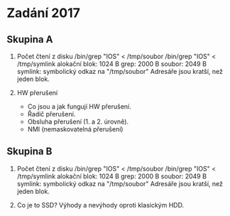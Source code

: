 # Zadání 2017

## Skupina A

1. Počet čtení z disku
    /bin/grep "IOS" < /tmp/soubor
    /bin/grep "IOS" < /tmp/symlink
    alokační blok: 1024 B
    grep: 2000 B
    soubor: 2049 B
    symlink: symbolický odkaz na "/tmp/soubor"
    Adresáře jsou kratší, než jeden blok.

1. HW přerušení
    - Co jsou a jak fungují HW přerušení.
    - Řadič přerušení.
    - Obsluha přerušení (1. a 2. úrovně).
    - NMI (nemaskovatelná přerušení)

## Skupina B

1. Počet čtení z disku
    /bin/grep "IOS" < /tmp/soubor
    /bin/grep "IOS" < /tmp/symlink
    alokační blok: 1024 B
    grep: 2000 B
    soubor: 2049 B
    symlink: symbolický odkaz na "/tmp/soubor"
    Adresáře jsou kratší, než jeden blok.

1. Co je to SSD? Výhody a nevýhody oproti klasickým HDD.
